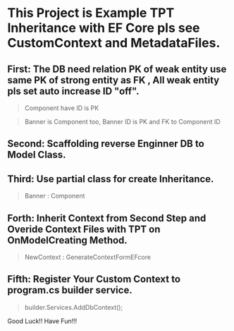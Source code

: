 # This Project is Example TPT Inheritance with EF Core pls see CustomContext and MetadataFiles.

## First: The DB need relation PK of weak entity use same PK of strong entity as FK , All weak entity pls set auto increase ID "off".
> Component have ID is PK

> Banner is Component too, Banner ID is PK and FK to Component ID

## Second: Scaffolding reverse Enginner DB to Model Class.

## Third: Use partial class for create Inheritance.
> Banner : Component

## Forth: Inherit Context from Second Step and Overide Context Files with TPT on OnModelCreating Method.
> NewContext : GenerateContextFormEFcore

## Fifth: Register Your Custom Context to program.cs builder service.
> builder.Services.AddDbContext<NewContext>();

Good Luck!! Have Fun!!!
